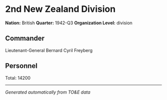 # 2nd New Zealand Division

**Nation:** British
**Quarter:** 1942-Q3
**Organization Level:** division

## Commander

Lieutenant-General Bernard Cyril Freyberg

## Personnel

Total: 14200

---
*Generated automatically from TO&E data*
